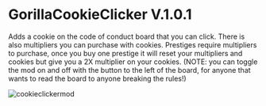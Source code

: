 # **GorillaCookieClicker V.1.0.1**
Adds a cookie on the code of conduct board that you can click. There is also multipliers you can purchase with cookies. Prestiges require multipliers to purchase, once you buy one prestige it will reset your multipliers and cookies but give you a 2X multiplier on your cookies. (NOTE: you can toggle the mod on and off with the button to the left of the board, for anyone that wants to read the board to anyone breaking the rules!)

![cookieclickermod](https://github.com/user-attachments/assets/815cbfb0-1695-48d1-ad09-3b9ce7a17998)
